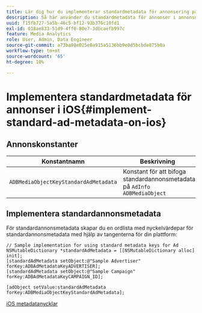 ```yaml
---
title: Lär dig hur du implementerar standardmetadata för annonsering på iOS
description: Så här använder du standardmetadata för annonser i annonsuppföljning på iOS.
uuid: f15fb727-5a5b-46c5-bf12-93b376c10fd1
exl-id: 018ae833-51d9-4ff0-80e7-3dbcaefb997c
feature: Media Analytics
role: User, Admin, Data Engineer
source-git-commit: a73ba98e025e0a915a5136bb9e0d5bcbde875b0a
workflow-type: tm+mt
source-wordcount: '65'
ht-degree: 10%

---
```


# Implementera standardmetadata för annonser i iOS{#implement-standard-ad-metadata-on-ios}

## Annonskonstanter

| Konstantnamn | Beskrivning   |
|---|---|
| `ADBMediaObjectKeyStandardAdMetadata` | Konstant för att bifoga standardannonsmetadata på `AdInfo ADBMediaObject` |

## Implementera standardannonsmetadata

För standardannonsmetadata skapar du en ordlista med nyckelvärdepar för standardannonsmetadata med hjälp av tangenterna för din plattform:

```
// Sample implementation for using standard metadata keys for Ad 
NSMutableDictionary *standardAdMetadata = [[NSMutableDictionary alloc] init]; 
[standardAdMetadata setObject:@"Sample Advertiser" forKey:ADBAdMetadataKeyADVERTISER]; 
[standardAdMetadata setObject:@"Sample Campaign" forKey:ADBAdMetadataKeyCAMPAIGN_ID]; 
 
[adObject setValue:standardAdMetadata forKey:ADBMediaObjectKeyStandardAdMetadata];
```

[iOS metadatanycklar](/help/use-cases/track-av-playback/impl-std-metadata/ios-metadata-keys.md)
